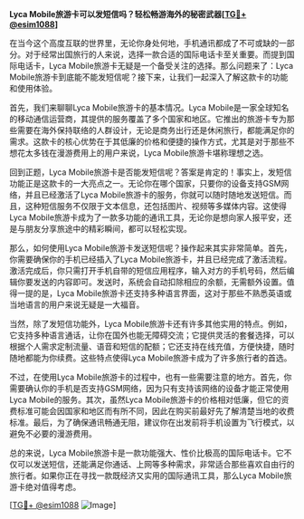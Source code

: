 **Lyca Mobile旅游卡可以发短信吗？轻松畅游海外的秘密武器[[TG💪+ @esim1088](https://t.me/s/esim1088)]**

在当今这个高度互联的世界里，无论你身处何地，手机通讯都成了不可或缺的一部分。对于经常出国旅行的人来说，选择一款合适的国际电话卡至关重要。而提到国际电话卡，Lyca Mobile旅游卡无疑是一个备受关注的选择。那么问题来了：Lyca Mobile旅游卡到底能不能发短信呢？接下来，让我们一起深入了解这款卡的功能和使用体验。

首先，我们来聊聊Lyca Mobile旅游卡的基本情况。Lyca Mobile是一家全球知名的移动通信运营商，其提供的服务覆盖了多个国家和地区。它推出的旅游卡专为那些需要在海外保持联络的人群设计，无论是商务出行还是休闲旅行，都能满足你的需求。这款卡的核心优势在于其低廉的价格和便捷的操作方式，尤其是对于那些不想花太多钱在漫游费用上的用户来说，Lyca Mobile旅游卡堪称理想之选。

回到正题，Lyca Mobile旅游卡是否能发短信呢？答案是肯定的！事实上，发短信功能正是这款卡的一大亮点之一。无论你在哪个国家，只要你的设备支持GSM网络，并且已经激活了Lyca Mobile旅游卡的服务，你就可以随时随地发送短信。而且，这种短信服务不仅限于文本信息，还包括图片、视频等多媒体内容。这使得Lyca Mobile旅游卡成为了一款多功能的通讯工具，无论你是想向家人报平安，还是与朋友分享旅途中的精彩瞬间，都可以轻松实现。

那么，如何使用Lyca Mobile旅游卡发送短信呢？操作起来其实非常简单。首先，你需要确保你的手机已经插入了Lyca Mobile旅游卡，并且已经完成了激活流程。激活完成后，你只需打开手机自带的短信应用程序，输入对方的手机号码，然后编辑你要发送的内容即可。发送时，系统会自动扣除相应的余额，无需额外设置。值得一提的是，Lyca Mobile旅游卡还支持多种语言界面，这对于那些不熟悉英语或当地语言的用户来说无疑是一大福音。

当然，除了发短信功能外，Lyca Mobile旅游卡还有许多其他实用的特点。例如，它支持多种语言通话，让你在国外也能无障碍交流；它提供灵活的套餐选择，可以根据个人需求定制流量、语音和短信的配额；它还支持在线充值，方便快捷，随时随地都能为你续费。这些特点使得Lyca Mobile旅游卡成为了许多旅行者的首选。

不过，在使用Lyca Mobile旅游卡的过程中，也有一些需要注意的地方。首先，你需要确认你的手机是否支持GSM网络，因为只有支持该网络的设备才能正常使用Lyca Mobile的服务。其次，虽然Lyca Mobile旅游卡的价格相对低廉，但它的资费标准可能会因国家和地区而有所不同，因此在购买前最好先了解清楚当地的收费标准。最后，为了确保通讯畅通无阻，建议你在出发前将手机设置为飞行模式，以避免不必要的漫游费用。

总的来说，Lyca Mobile旅游卡是一款功能强大、性价比极高的国际电话卡。它不仅可以发送短信，还能满足你通话、上网等多种需求，非常适合那些喜欢自由行的旅行者。如果你正在寻找一款既经济又实用的国际通讯工具，那么Lyca Mobile旅游卡绝对值得考虑。

[[TG💪+ @esim1088](https://t.me/s/esim1088) ![Image](https://i.postimg.cc/4NQfJmqS/Snipaste-2025-05-13-00-14-12.png)]